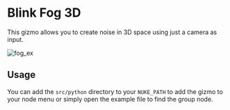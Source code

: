 # Blink Fog 3D

This gizmo allows you to create noise in 3D space using just a camera as input.

![fog_ex](https://github.com/obulka/blink_fog_3d/assets/21975584/aeeb19b2-c347-47d2-9d7d-919786fe870c)


## Usage

You can add the `src/python` directory to your `NUKE_PATH` to add the gizmo to your node menu or simply open the example file to find the group node.
